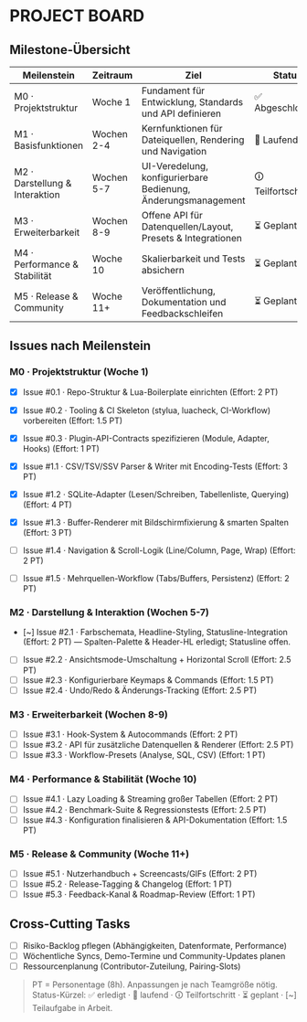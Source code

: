 # PROJECT BOARD

## Milestone-Übersicht
| Meilenstein | Zeitraum | Ziel | Status |
|-------------|----------|------|--------|
| M0 · Projektstruktur | Woche 1 | Fundament für Entwicklung, Standards und API definieren | ✅ Abgeschlossen |
| M1 · Basisfunktionen | Wochen 2-4 | Kernfunktionen für Dateiquellen, Rendering und Navigation | 🔄 Laufend |
| M2 · Darstellung & Interaktion | Wochen 5-7 | UI-Veredelung, konfigurierbare Bedienung, Änderungsmanagement | 🛈 Teilfortschritt |
| M3 · Erweiterbarkeit | Wochen 8-9 | Offene API für Datenquellen/Layout, Presets & Integrationen | ⏳ Geplant |
| M4 · Performance & Stabilität | Woche 10 | Skalierbarkeit und Tests absichern | ⏳ Geplant |
| M5 · Release & Community | Woche 11+ | Veröffentlichung, Dokumentation und Feedbackschleifen | ⏳ Geplant |

## Issues nach Meilenstein

### M0 · Projektstruktur (Woche 1)
- [x] Issue #0.1 · Repo-Struktur & Lua-Boilerplate einrichten (Effort: 2 PT)
- [x] Issue #0.2 · Tooling & CI Skeleton (stylua, luacheck, CI-Workflow) vorbereiten (Effort: 1.5 PT)
- [x] Issue #0.3 · Plugin-API-Contracts spezifizieren (Module, Adapter, Hooks) (Effort: 1 PT)

- [x] Issue #1.1 · CSV/TSV/SSV Parser & Writer mit Encoding-Tests (Effort: 3 PT)
- [x] Issue #1.2 · SQLite-Adapter (Lesen/Schreiben, Tabellenliste, Querying) (Effort: 4 PT)
- [x] Issue #1.3 · Buffer-Renderer mit Bildschirmfixierung & smarten Spalten (Effort: 3 PT)
- [ ] Issue #1.4 · Navigation & Scroll-Logik (Line/Column, Page, Wrap) (Effort: 2 PT)
- [ ] Issue #1.5 · Mehrquellen-Workflow (Tabs/Buffers, Persistenz) (Effort: 2 PT)

### M2 · Darstellung & Interaktion (Wochen 5-7)
- [~] Issue #2.1 · Farbschemata, Headline-Styling, Statusline-Integration (Effort: 2 PT) — Spalten-Palette & Header-HL erledigt; Statusline offen.
- [ ] Issue #2.2 · Ansichtsmode-Umschaltung + Horizontal Scroll (Effort: 2.5 PT)
- [ ] Issue #2.3 · Konfigurierbare Keymaps & Commands (Effort: 1.5 PT)
- [ ] Issue #2.4 · Undo/Redo & Änderungs-Tracking (Effort: 2.5 PT)

### M3 · Erweiterbarkeit (Wochen 8-9)
- [ ] Issue #3.1 · Hook-System & Autocommands (Effort: 2 PT)
- [ ] Issue #3.2 · API für zusätzliche Datenquellen & Renderer (Effort: 2.5 PT)
- [ ] Issue #3.3 · Workflow-Presets (Analyse, SQL, CSV) (Effort: 1 PT)

### M4 · Performance & Stabilität (Woche 10)
- [ ] Issue #4.1 · Lazy Loading & Streaming großer Tabellen (Effort: 2 PT)
- [ ] Issue #4.2 · Benchmark-Suite & Regressionstests (Effort: 2.5 PT)
- [ ] Issue #4.3 · Konfiguration finalisieren & API-Dokumentation (Effort: 1.5 PT)

### M5 · Release & Community (Woche 11+)
- [ ] Issue #5.1 · Nutzerhandbuch + Screencasts/GIFs (Effort: 2 PT)
- [ ] Issue #5.2 · Release-Tagging & Changelog (Effort: 1 PT)
- [ ] Issue #5.3 · Feedback-Kanal & Roadmap-Review (Effort: 1 PT)

## Cross-Cutting Tasks
- [ ] Risiko-Backlog pflegen (Abhängigkeiten, Datenformate, Performance)
- [ ] Wöchentliche Syncs, Demo-Termine und Community-Updates planen
- [ ] Ressourcenplanung (Contributor-Zuteilung, Pairing-Slots)

> PT = Personentage (8h). Anpassungen je nach Teamgröße nötig.
> Status-Kürzel: ✅ erledigt · 🔄 laufend · 🛈 Teilfortschritt · ⏳ geplant · [~] Teilaufgabe in Arbeit.
